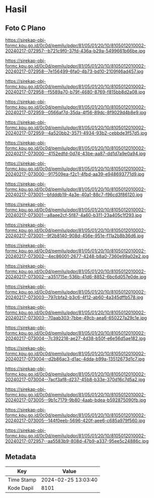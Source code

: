 # Hasil

## Foto C Plano

https://sirekap-obj-formc.kpu.go.id/0c0d/pemilu/pdpr/81/05/01/20/10/8105012010002-20240217-072957--b721c9f0-37fd-436a-b29a-5499661b66be.jpg

https://sirekap-obj-formc.kpu.go.id/0c0d/pemilu/pdpr/81/05/01/20/10/8105012010002-20240217-072958--7e156499-6fa0-4b73-bd10-2109f46ad457.jpg

https://sirekap-obj-formc.kpu.go.id/0c0d/pemilu/pdpr/81/05/01/20/10/8105012010002-20240217-072958--f5589a70-b79f-4680-8769-f815bb8d2a08.jpg

https://sirekap-obj-formc.kpu.go.id/0c0d/pemilu/pdpr/81/05/01/20/10/8105012010002-20240217-072959--0566af7d-35da-4f56-89dc-8f9029d4b8e9.jpg

https://sirekap-obj-formc.kpu.go.id/0c0d/pemilu/pdpr/81/05/01/20/10/8105012010002-20240217-072959--4a520bb2-3571-4934-93b2-cebbde3f57d5.jpg

https://sirekap-obj-formc.kpu.go.id/0c0d/pemilu/pdpr/81/05/01/20/10/8105012010002-20240217-073000--4152edfd-0d74-43be-aa87-dd1d7a9e0a94.jpg

https://sirekap-obj-formc.kpu.go.id/0c0d/pemilu/pdpr/81/05/01/20/10/8105012010002-20240217-073000--917509ea-f2c1-4fbd-aa39-e948693771d9.jpg

https://sirekap-obj-formc.kpu.go.id/0c0d/pemilu/pdpr/81/05/01/20/10/8105012010002-20240217-073001--bfdddb19-4a3e-40a1-88c7-f96cd3f86120.jpg

https://sirekap-obj-formc.kpu.go.id/0c0d/pemilu/pdpr/81/05/01/20/10/8105012010002-20240217-073001--a8aee2cf-5f87-4a60-b311-23a405c1f293.jpg

https://sirekap-obj-formc.kpu.go.id/0c0d/pemilu/pdpr/81/05/01/20/10/8105012010002-20240217-073001--9f2b8140-908d-456e-951e-f11a2b8b36d6.jpg

https://sirekap-obj-formc.kpu.go.id/0c0d/pemilu/pdpr/81/05/01/20/10/8105012010002-20240217-073002--4ec86001-2677-4248-b8a0-7360e99a02e2.jpg

https://sirekap-obj-formc.kpu.go.id/0c0d/pemilu/pdpr/81/05/01/20/10/8105012010002-20240217-073002--a351715e-536b-41d6-8852-6bc6d057e0de.jpg

https://sirekap-obj-formc.kpu.go.id/0c0d/pemilu/pdpr/81/05/01/20/10/8105012010002-20240217-073003--797cbfa2-b3c6-4f12-ab60-4a345dffb578.jpg

https://sirekap-obj-formc.kpu.go.id/0c0d/pemilu/pdpr/81/05/01/20/10/8105012010002-20240217-073003--70aab303-7bbe-49cb-aea6-650227a29c1e.jpg

https://sirekap-obj-formc.kpu.go.id/0c0d/pemilu/pdpr/81/05/01/20/10/8105012010002-20240217-073004--7c392218-ae27-4d38-b50f-e6e56d5ae182.jpg

https://sirekap-obj-formc.kpu.go.id/0c0d/pemilu/pdpr/81/05/01/20/10/8105012010002-20240217-073004--d2b86ac3-d1ac-4dda-b99a-13512673d1c7.jpg

https://sirekap-obj-formc.kpu.go.id/0c0d/pemilu/pdpr/81/05/01/20/10/8105012010002-20240217-073004--7acf3af8-d237-45b8-b33e-370d16c7d5a2.jpg

https://sirekap-obj-formc.kpu.go.id/0c0d/pemilu/pdpr/81/05/01/20/10/8105012010002-20240217-073005--9b1c7179-9b80-4aab-bdea-b592875090fb.jpg

https://sirekap-obj-formc.kpu.go.id/0c0d/pemilu/pdpr/81/05/01/20/10/8105012010002-20240217-073005--144f0eeb-5696-420f-aee6-c685a979f560.jpg

https://sirekap-obj-formc.kpu.go.id/0c0d/pemilu/pdpr/81/05/01/20/10/8105012010002-20240217-072957--aa5583b9-808d-47b9-a337-95ee5c24886c.jpg


## Metadata

| Key        | Value               |
| ---------- | ------------------- |
| Time Stamp | 2024-02-25 13:03:40 |
| Kode Dapil | 8101                |



